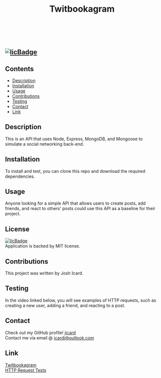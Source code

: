  
# <header>Twitbookagram</header>
## [![licBadge](https://img.shields.io/badge/License-MIT-yellow.svg)](https://opensource.org/licenses/MIT)
## Contents
- [Description](#description)
- [Installation](#installation)
- [Usage](#usage)
- [Contributions](#contributions)
- [Testing](#testing)
- [Contact](#contact)
- [Link](#link)
## Description
This is an API that uses Node, Express, MongoDB, and Mongoose to simulate a social networking back-end. 
## Installation
To install and test, you can clone this repo and download the required dependencies. 
## Usage
Anyone looking for a simple API that allows users to create posts, add friends, and react to others' posts could use this API as a baseline for their project. 
## License
[![licBadge](https://img.shields.io/badge/License-MIT-yellow.svg)](https://opensource.org/licenses/MIT) <br /> Application is backed by MIT license.
## Contributions
This project was written by Josh Icard. 
## Testing
In the video linked below, you will see examples of HTTP requests, such as creating a new user, adding a friend, and reacting to a post. 
## Contact
Check out my GitHub profile! [jicard](https://github.com/jicard)
<br />
Contact me via email @ icardj@outlook.com
## Link
[Twitbookagram](https://github.com/jicard/Twitbookagram)  
[HTTP Request Tests](https://app.castify.com/view/283defa8-b279-41b0-b440-cc1bea4727e9)
